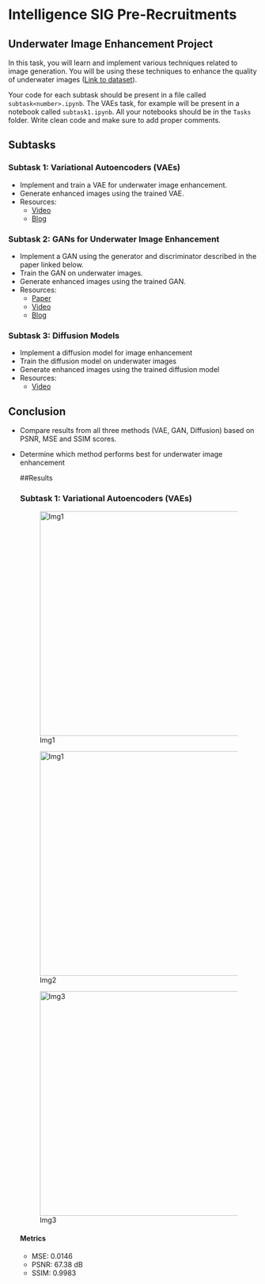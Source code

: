 # Intelligence SIG Pre-Recruitments

## Underwater Image Enhancement Project

In this task, you will learn and implement various techniques related to image generation. You will be using these techniques to enhance the quality of underwater images ([Link to dataset](https://kaggle.com/datasets/b498391bea2bc8b0c6301bf2cd8820ef3bca6896e07ce2a50b54a62859db050e)). 

Your code for each subtask should be present in a file called ``subtask<number>.ipynb``. The VAEs task, for example will be present in a notebook called ``subtask1.ipynb``. All your notebooks should be in the ``Tasks`` folder. Write clean code and make sure to add proper comments.

## Subtasks

### Subtask 1: Variational Autoencoders (VAEs)
- Implement and train a VAE for underwater image enhancement.
- Generate enhanced images using the trained VAE.
- Resources: 
    - [Video](https://youtu.be/SSXDkfiPs7c?si=CaU8izd-iWaicmt5)
    - [Blog](https://medium.com/@aniketp2009/image-denoising-using-variational-autoencoders-e2cda0c336d2)
    
### Subtask 2: GANs for Underwater Image Enhancement
- Implement a GAN using the generator and discriminator described in the paper linked below.
- Train the GAN on underwater images.
- Generate enhanced images using the trained GAN.
- Resources: 
    - [Paper](https://paperswithcode.com/method/pix2pix)
    - [Video](https://youtu.be/8L11aMN5KY8?si=J9nOBQAUmId-LmpT)
    - [Blog](https://www.geeksforgeeks.org/generative-adversarial-network-gan/)

### Subtask 3: Diffusion Models
- Implement a diffusion model for image enhancement
- Train the diffusion model on underwater images
- Generate enhanced images using the trained diffusion model
- Resources:
    - [Video](https://youtu.be/687zEGODmHA?si=xJjjw4oDL558NDRZ)

## Conclusion
- Compare results from all three methods (VAE, GAN, Diffusion) based on PSNR, MSE and SSIM scores.
- Determine which method performs best for underwater image enhancement

  ##Results
  ### Subtask 1: Variational Autoencoders (VAEs)
  <figure>
      <img width="1810" height="454" alt="Img1" src="https://github.com/user-attachments/assets/f2c2f3c9-561a-448e-a431-ca77cd33abf6" /> 
      <figcaption>Img1</figcaption>
  </figure>

  <figure>
      <img width="1810" height="454" alt="Img1" src="https://github.com/user-attachments/assets/53557190-de71-4a88-914d-c5db16e26338" /> 
      <figcaption>Img2</figcaption>      
  </figure>

  <figure>
    <img width="1810" height="454" alt="Img3" src="https://github.com/user-attachments/assets/da087604-a21b-4fbb-b825-1e39d9b221d6" /> 
      <figcaption>Img3</figcaption>
  </figure>

  #### Metrics
  - MSE: 0.0146
  - PSNR: 67.38 dB
  - SSIM: 0.9983


